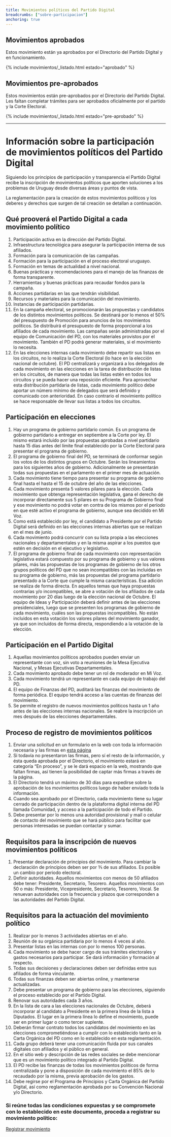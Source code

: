 ```yaml
---
title: Movimientos políticos del Partido Digital
breadcrumbs: ["sobre-participacion"]
anchoring: true
---
```


## Movimientos aprobados
Estos movimiento están ya aprobados por el Directorio del Partido Digital y en funcionamiento.

{% include movimientos/_listado.html estado="aprobado" %}

## Movimientos pre-aprobados
Estos movimientos están pre-aprobados por el Directorio del Partido Digital. Les faltan completar trámites para ser aprobados oficialmente por el partido y la Corte Electoral.

{% include movimientos/_listado.html estado="pre-aprobado" %}

---
# Información sobre la participación de movimientos políticos del Partido Digital

Siguiendo los principios de participación y transparencia el Partido Digital recibe la inscripción de movimientos políticos que aporten soluciones a los problemas de Uruguay desde diversas áreas y puntos de vista.

La reglamentación para la creación de estos movimientos políticos y los deberes y derechos que surgen de tal creación se detallan a continuación.

## Qué prooverá el Partido Digital a cada movimiento político
1. Participación activa en la dirección del Partido Digital.
2. Infraestructura tecnológica para asegurar la participación interna de sus afiliados.
3. Formación para la comunicación de las campañas.
4. Formación para la participación en el proceso electoral uruguayo.
5. Formación en temas de actualidad a nivel nacional.
6. Buenas prácticas y recomendaciones para el manejo de las finanzas de forma transparente.
7. Herramientas y buenas prácticas para recaudar fondos para la campaña.
8. Acciones partidarias en las que tendrán visibilidad.
9. Recursos y materiales para la comunicación del movimiento.
10. Instancias de participación partidarias.
11. En la campaña electoral, se promocionarán las propuestas y candidatos de los distintos movimientos políticos. Se destinará por lo menos el 50% del presupuesto de Promoción para anuncios de los movimientos políticos. Se distribuirá el presupuesto de forma proporcional a los afiliados de cada movimiento. Las campañas serán administradas por el equipo de Comunicación del PD, con los materiales provistos por el movimiento. También el PD podrá generar materiales, si el movimiento lo necesita.
12. En las elecciones internas cada movimiento debe repartir sus listas en los circuitos, no lo realiza la Corte Electoral (lo hace en la elección nacional de octubre). El PD centralizará y organizará a los delegados de cada movimiento en las elecciones en la tarea de distribución de listas en los circuitos, de manera que todas las listas estén en todos los circuitos y se pueda hacer una reposición eficiente. Para aprovechar esta distribución partidaria de listas, cada movimiento político debe aportar un número mínimo de delegados que será definido y comunicado con anterioridad. En caso contrario el movimiento político se hace responsable de llevar sus listas a todos los circuitos.

## Participación en elecciones
1. Hay un programa de gobierno partidario común. Es un programa de gobierno partidario a entregar en septiembre a la Corte por ley. El mismo estará incluido por las propuestas aprobadas a nivel partidario hasta 15 días antes del límite final establecido por la Corte Electoral para presentar el programa de gobierno.
2. El programa de gobierno final del PD, se terminará de conformar según los votos de los distintos grupos en Octubre. Serán los lineamientos para los siguientes años de gobierno. Adicionalmente se presentarán todas sus propuestas en el parlamento en el primer mes de actuación.
3. Cada movimiento tiene tiempo para presentar su programa de gobierno final hasta el hasta el 15 de octubre del año de las elecciones.
4. Cada movimiento presenta 5 valores pilares para la elección. Cada movimiento que obtenga representación legislativa, gana el derecho de incorporar directamente sus 5 pilares en su Programa de Gobierno final y ese movimiento no podrá votar en contra de los mismos por el período en que esté activo el programa de gobierno, aunque sea decidido en Mi Voz.
5. Como está establecido por ley, el candidato a Presidente por el Partido Digital será definido en las elecciones internas abiertas que se realizan en el mes de junio.
6. Cada movimiento podrá concurrir con su lista propia a las elecciones nacionales y departamentales y en la misma aspirar a los puestos que estén en decisión en el ejecutivo y legislativo.
7. El programa de gobierno final de cada movimiento con representación legislativa estará compuesto por su programa de gobierno y sus valores pilares, más las propuestas de los programas de gobierno de los otros grupos políticos del PD que no sean incompatibles con las incluidas en su programa de gobierno, más las propuestas del programa partidario presentado a la Corte que cumple la misma características. Esa adición se realiza de forma directa. En aquellos temas que haya propuestas contrarias y/o incompatibles, se abre a votación de los afiliados de cada movimiento por 20 días luego de la elección nacional de Octubre. El equipo de Ideas y Participación deberá definir antes de las elecciones presidenciales, luego que se presenten los programas de gobierno de cada movimiento, cuáles son las propuestas incompatibles. No están incluidos en esta votación los valores pilares del movimiento ganador, ya que son incluidos de forma directa, respondiendo a la votación de la elección.

## Participación en el Partido Digital
1. Aquellas movimientos políticos aprobados pueden enviar un representante con voz, sin voto a reuniones de la Mesa Ejecutiva Nacional, y Mesas Ejecutivas Departamentales.
2. Cada movimiento aprobado debe tener un rol de moderador en Mi Voz.
3. Cada movimiento tendrá un representante en cada equipo de trabajo del PD.
4. El equipo de Finanzas del PD, auditará las finanzas del movimiento de forma periódica. El equipo tendrá acceso a las cuentas de finanzas del movimiento.
5. Se permite el registro de nuevos movimientos políticos hasta un 1 año antes de las elecciones internas nacionales. Se reabre la inscripción un mes después de las elecciones departamentales.

## Proceso de registro de movimientos políticos
1. Enviar una solicitud en un formulario en la web con toda la información necesaria y las firmas en [esta página]({{site.url}}/movimientos/registro)
2. Si todavía no presentaron las firmas, pero sí el resto de la información, y ésta queda aprobada por el Directorio, el movimiento estará en categoría “En proceso”, y se le dará espacio en la web, mostrando que faltan firmas, así tienen la posibilidad de captar más firmas a través de la página.
3. El Directorio tendrá un máximo de 30 días para expedirse sobre la aprobación de los movimientos políticos luego de haber enviado toda la información.
4. Cuando sea aprobado por el Directorio, cada movimiento tiene su lugar cerrado de participación dentro de la plataforma digital interna del PD llamada Comunidad, y acceso a la participación de todo el Partido.
5. Debe presentar por lo menos una autoridad provisional y mail o celular de contacto del movimiento que se hará público para facilitar que personas interesadas se puedan contactar y sumar.

## Requisitos para la inscripción de nuevos movimientos políticos
1. Presentar declaración de principios del movimiento. Para cambiar la declaración de principios deben ser por ⅗ de sus afiliados. Es posible un cambio por periodo electoral.
2. Definir autoridades. Aquellos movimientos con menos de 50 afiliados debe tener: Presidente, Secretario, Tesorero. Aquellos movimientos con 50 o más: Presidente, Vicepresidente, Secretario, Tesorero, Vocal. Se renuevan autoridades con la frecuencia y plazos que corresponden a las autoridades del Partido Digital.

## Requisitos para la actuación del movimiento político
1. Realizar por lo menos 3 actividades abiertas en el año.
2. Reunión de su orgánica partidaria por lo menos 4 veces al año.
3. Presentar listas en las internas con por lo menos 100 personas.
4. Cada movimiento se debe hacer cargo de sus trámites electorales y gastos necesarios para participar. Se dará información y formación al respecto.
5. Todas sus decisiones y declaraciones deben ser definidas entre sus afiliados de forma vinculante.
6. Todas sus finanzas deben ser abiertas online, y mantenerse actualizadas.
7. Debe presentar un programa de gobierno para las elecciones, siguiendo el proceso establecido por el Partido Digital.
8. Renovar sus autoridades cada 3 años.
9. En la lista de cara a las elecciones nacionales de Octubre, deberá incorporar al candidato a Presidente en la primera línea de la lista a Diputados. El lugar en la primera línea lo define el movimiento, puede ser en primer lugar o como tercer suplente.
10. Deberán firmar contrato todos los candidatos del movimiento en las elecciones comprometiéndose a cumplir con lo establecido tanto en la Carta Orgánica del PD como en lo establecido en esta reglamentación.
11. Cada grupo deberá tener una comunicación fluida por sus canales digitales con afiliados y el público en general.
12. En el sitio web y descripción de las redes sociales se debe mencionar que es un movimiento político integrado al Partido Digital.
13. El PD recibe las finanzas de todas los movimientos políticos de forma centralizada y pone a disposición de cada movimiento el 85% de lo recaudado por la misma, previa aprobación de los gastos.
14. Debe regirse por el Programa de Principios y Carta Orgánica del Partido Digital, así como reglamentación aprobada por su Convención Nacional y/o Directorio.

<h3>Si reúne todas las condiciones expuestas y se compromete con lo establecido en este documento, proceda a registrar su movimiento político:</h3>

<a href="registro" class="w-full text-center rounded-lg bg-orange-500 px-6 py-3 text-base leading-6 font-medium text-white hover:bg-orange-700 focus:outline-none focus:shadow-outline transition ease-in-out duration-150 !no-underline">
    Registrar movimiento
</a>